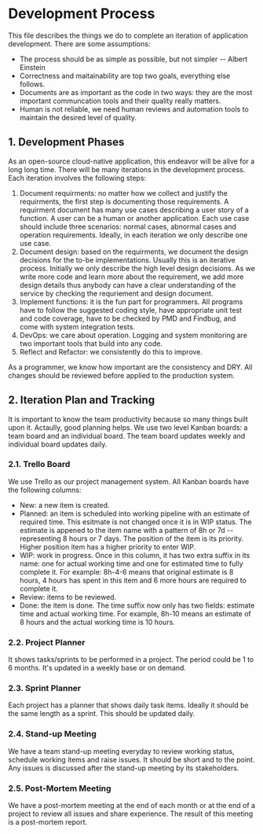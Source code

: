 # Development Process
This file describes the things we do to complete an iteration of application development. There are some assumptions: 

* The process should be as simple as possible, but not simpler -- Albert Einstein
* Correctness and maitainability are top two goals, everything else follows. 
* Documents are as important as the code in two ways: they are the most important communcation tools and their quality really matters.
* Human is not reliable, we need human reviews and automation tools to maintain the desired level of quality.  

## 1. Development Phases
As an open-source cloud-native application, this endeavor will be alive for a long long time. There will be many iterations in the development process. Each iteration involves the following steps:

1. Document requirments: no matter how we collect and justify the requirments, the first step is documenting those requirements. A requirment document has many use cases describing a user story of a function. A user can be a human or another application. Each use case should include three scenarios: normal cases, abnormal cases and operation requirements. Ideally, in each iteration we only describe one use case. 
2. Document design: based on the requirments, we document the design decisions for the to-be implementations. Usually this is an iterative process. Initially we only describe the high level design decisions. As we write more code and learn more about the requirement, we add more design details thus anybody can have a clear understanding of the service by checking the requriement and design document. 
3. Implement functions: it is the fun part for programmers. All programs have to follow the suggested coding style, have appropriate unit test and code coverage, have to be checked by PMD and Findbug, and come with system integration tests.
4. DevOps: we care about operation. Logging and system monitoring are two important tools that build into any code.
5. Reflect and Refactor: we consistently do this to improve. 

As a programmer, we know how important are the consistency and DRY. All changes should be reviewed before applied to the production system. 

## 2. Iteration Plan and Tracking
It is important to know the team productivity because so many things built upon it. Actaully, good planning helps. We use two level Kanban boards: a team board and an individual board. The team board updates weekly and individual board updates daily. 

### 2.1. Trello Board
We use Trello as our project management system. All Kanban boards have the following columns: 
* New: a new item is created.
* Planned: an item is scheduled into working pipeline with an estimate of required time. This esitmate is not changed once it is in WIP status. The estimate is appened to the item name with a pattern of 8h or 7d -- representing 8 hours or 7 days. The position of the item is its priority. Higher position item has a higher priority to enter WIP.  
* WIP: work in progress. Once in this column, it has two extra suffix in its name: one for actual working time and one for estimated time to fully complete it. For example: 8h-4-6 means that original estimate is 8 hours, 4 hours has spent in this item and 6 more hours are required to complete it. 
* Review: items to be reviewed. 
* Done: the item is done. The time suffix now only has two fields: estimate time and actual working time. For example, 8h-10 means an estimate of 8 hours and the actual working time is 10 hours.   

### 2.2. Project Planner 
It shows tasks/sprints to be performed in a project. The period could be 1 to 6 months. It's updated in a weekly base or on demand. 

### 2.3. Sprint Planner
Each project has a planner that shows daily task items. Ideally it should be the same length as a sprint. This should be updated daily.  

### 2.4. Stand-up Meeting
We have a team stand-up meeting everyday to review working status, schedule working items and raise issues. It should be short and to the point. Any issues is discussed after the stand-up meeting by its stakeholders.  

### 2.5. Post-Mortem Meeting
We have a post-mortem meeting at the end of each month or at the end of a project to review all issues and share experience. The result of this meeting is a post-mortem report. 
